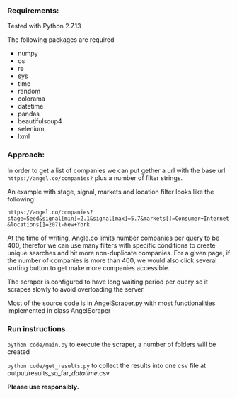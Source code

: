 
### Requirements:

Tested with Python 2.7.13

The following packages are required
* numpy
* os
* re
* sys
* time
* random
* colorama
* datetime
* pandas
* beautifulsoup4
* selenium
* lxml


### Approach:

In order to get a list of companies we can put gether a url with the base url ```https://angel.co/companies?``` 
plus a number of filter strings.

An example with stage, signal, markets and location filter looks like the following:

```https://angel.co/companies?stage=Seed&signal[min]=2.1&signal[max]=5.7&markets[]=Consumer+Internet&locations[]=2071-New+York```

At the time of writing, Angle.co limits number companies per query to be 400, 
therefor we can use many filters with specific conditions to create unique searches and 
hit more non-duplicate companies. For a given page, if the number of companies is more than 400, we would also
click several sorting button to get make more companies accessible.

The scraper is configured to have long waiting period per query so it scrapes slowly
 to avoid overloading the server.
 
Most of the source code is in [AngelScraper.py](code/AngelScraper.py) with most functionalities implemented
in class AngelScraper

### Run instructions

```python code/main.py``` to execute the scraper, a number of folders will be created

```python code/get_results.py``` to collect the results into one csv file at output/results_so_far_$datatime$.csv

**Please use responsibly.**
